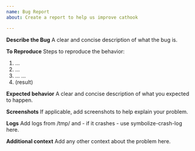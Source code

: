 ```yaml
---
name: Bug Report
about: Create a report to help us improve cathook

---
```


**Describe the Bug**
A clear and concise description of what the bug is.

**To Reproduce**
Steps to reproduce the behavior:
1. …
2. …
3. …
…
999. (result)

**Expected behavior**
A clear and concise description of what you expected to happen.

**Screenshots**
If applicable, add screenshots to help explain your problem.

**Logs**
Add logs from /tmp/ and  - if it crashes - use symbolize-crash-log here.

**Additional context**
Add any other context about the problem here.
